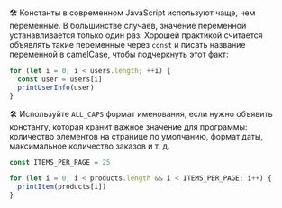 🛠 Константы в современном JavaScript используют чаще, чем переменные. В большинстве случаев, значение переменной устанавливается только один раз. Хорошей практикой считается объявлять такие переменные через `const` и писать название переменной в camelCase, чтобы подчеркнуть этот факт:

```js
for (let i = 0; i < users.length; ++i) {
  const user = users[i]
  printUserInfo(user)
}
```

🛠 Используйте `ALL_CAPS` формат именования, если нужно объявить константу, которая хранит важное значение для программы: количество элементов на странице по умолчанию, формат даты, максимальное количество заказов и т. д.

```js
const ITEMS_PER_PAGE = 25

for (let i = 0; i < products.length && i < ITEMS_PER_PAGE; i++) {
  printItem(products[i])
}
```
